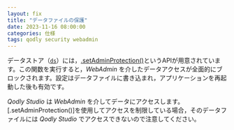 ```yaml
---
layout: fix
title: "データファイルの保護"
date: 2023-11-16 08:00:00
categories: 仕様
tags: qodly security webadmin
---
```


データストア（[`ds`](https://developer.4d.com/docs/ja/API/DataStoreClass/)）には，[.setAdminProtection()](https://developer.4d.com/docs/ja/API/DataStoreClass/#setadminprotection)というAPIが用意されています。この関数を実行すると，*WebAdmin* を介したデータアクセスが全面的にブロックされます。設定はデータファイルに書き込まれ，アプリケーションを再起動した後も有効です。

*Qodly Studio* は *WebAdmin* を介してデータにアクセスします。[.setAdminProtection()]を使用してアクセスを制限している場合，そのデータファイルには *Qodly Studio* でアクセスできないので注意してください。
